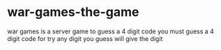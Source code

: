 # war-games-the-game
war games is a server game to guess a 4 digit code 
you must guess a 4 digit code for try any digit you guess will
give the digit
